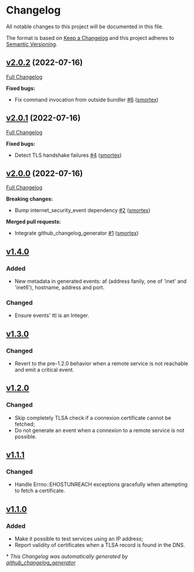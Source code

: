 # Changelog

All notable changes to this project will be documented in this file.

The format is based on [Keep a Changelog](https://keepachangelog.com/en/1.0.0/)
and this project adheres to [Semantic Versioning](https://semver.org/spec/v2.0.0.html).

## [v2.0.2](https://github.com/smortex/tls-checker/tree/v2.0.2) (2022-07-16)

[Full Changelog](https://github.com/smortex/tls-checker/compare/v2.0.1...v2.0.2)

**Fixed bugs:**

- Fix command invocation from outside bundler [\#6](https://github.com/smortex/tls-checker/pull/6) ([smortex](https://github.com/smortex))

## [v2.0.1](https://github.com/smortex/tls-checker/tree/v2.0.1) (2022-07-16)

[Full Changelog](https://github.com/smortex/tls-checker/compare/v2.0.0...v2.0.1)

**Fixed bugs:**

- Detect TLS handshake failures [\#4](https://github.com/smortex/tls-checker/pull/4) ([smortex](https://github.com/smortex))

## [v2.0.0](https://github.com/smortex/tls-checker/tree/v2.0.0) (2022-07-16)

[Full Changelog](https://github.com/smortex/tls-checker/compare/v1.4.0...v2.0.0)

**Breaking changes:**

- Bump internet\_security\_event dependency [\#2](https://github.com/smortex/tls-checker/pull/2) ([smortex](https://github.com/smortex))

**Merged pull requests:**

- Integrate github\_changelog\_generator [\#1](https://github.com/smortex/tls-checker/pull/1) ([smortex](https://github.com/smortex))

## [v1.4.0]
### Added

- New metadata in generated events: af (address fanily, one of 'inet' and
  'inet6'), hostname, address and port.

### Changed

- Ensure events' ttl is an Integer.

## [v1.3.0]
### Changed

- Revert to the pre-1.2.0 behavior when a remote service is not reachable and
  emit a critical event.

## [v1.2.0]
### Changed

- Skip completely TLSA check if a connexion certificate cannot be fetched;
- Do not generate an event when a connexion to a remote service is not
  possible.

## [v1.1.1]
### Changed

- Handle Errno::EHOSTUNREACH exceptions gracefully when attempting to fetch a
  certificate.

## [v1.1.0]
### Added

- Make it possible to test services using an IP address;
- Report validity of certificates when a TLSA record is found in the DNS.

[v1.4.0]: https://github.com/smortex/tls-checker/compare/v1.3.0...v1.4.0
[v1.3.0]: https://github.com/smortex/tls-checker/compare/v1.2.0...v1.3.0
[v1.2.0]: https://github.com/smortex/tls-checker/compare/v1.1.1...v1.2.0
[v1.1.1]: https://github.com/smortex/tls-checker/compare/v1.1.0...v1.1.1
[v1.1.0]: https://github.com/smortex/tls-checker/compare/v1.0.0...v1.1.0


\* *This Changelog was automatically generated by [github_changelog_generator](https://github.com/github-changelog-generator/github-changelog-generator)*
